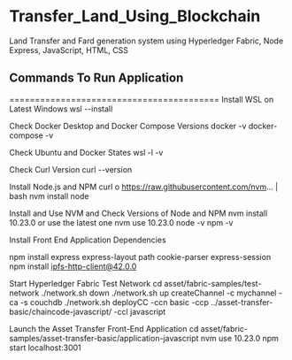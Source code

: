 # Transfer_Land_Using_Blockchain

Land Transfer and Fard generation system using Hyperledger Fabric, Node Express, JavaScript, HTML, CSS

## Commands To Run Application
=========================================
Install WSL on Latest Windows
wsl --install

Check Docker Desktop and Docker Compose Versions
docker -v
docker-compose -v

Check Ubuntu and Docker States
wsl -l -v 

Check Curl Version
curl --version

Install Node.js and NPM
curl o https://raw.githubusercontent.com/nvm... | bash
nvm install node

Install and Use NVM and Check Versions of Node and NPM
nvm install 10.23.0 or use the latest one
nvm use 10.23.0
node -v 
npm -v 

Install Front End Application Dependencies

npm install express express-layout path cookie-parser express-session 
npm install ipfs-http-client@42.0.0

Start Hyperledger Fabric Test Network
cd asset/fabric-samples/test-network
./network.sh down
./network.sh up createChannel -c mychannel -ca -s couchdb 
./network.sh deployCC -ccn basic -ccp ../asset-transfer-basic/chaincode-javascript/ -ccl javascript

Launch the Asset Transfer Front-End Application
cd asset/fabric-samples/asset-transfer-basic/application-javascript
nvm use 10.23.0
npm start
localhost:3001

